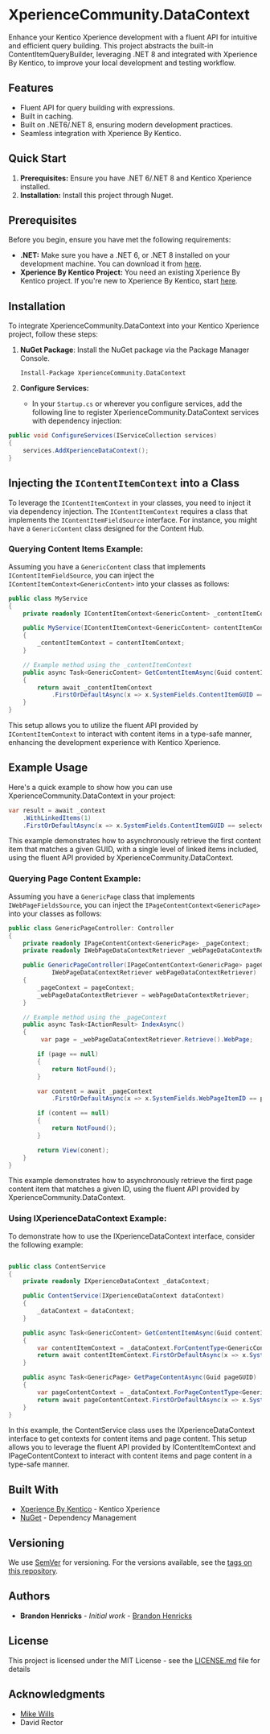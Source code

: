 # XperienceCommunity.DataContext

Enhance your Kentico Xperience development with a fluent API for intuitive and efficient query building. This project abstracts the built-in ContentItemQueryBuilder, leveraging .NET 8 and integrated with Xperience By Kentico, to improve your local development and testing workflow.

## Features

- Fluent API for query building with expressions.
- Built in caching.
- Built on .NET6/.NET 8, ensuring modern development practices.
- Seamless integration with Xperience By Kentico.

## Quick Start

1. **Prerequisites:** Ensure you have .NET 6/.NET 8 and Kentico Xperience installed.
2. **Installation:** Install this project through Nuget.

## Prerequisites

Before you begin, ensure you have met the following requirements:

- **.NET:** Make sure you have a .NET 6, or .NET 8 installed on your development machine. You can download it from [here](https://dotnet.microsoft.com/download/dotnet/8.0).
- **Xperience By Kentico Project:** You need an existing Xperience By Kentico project. If you're new to Xperience By Kentico, start [here](https://docs.xperience.io/).

## Installation

To integrate XperienceCommunity.DataContext into your Kentico Xperience project, follow these steps:

1. **NuGet Package**: Install the NuGet package via the Package Manager Console.

   ```shell
   Install-Package XperienceCommunity.DataContext
   ```

2. **Configure Services:**
   - In your `Startup.cs` or wherever you configure services, add the following line to register XperienceCommunity.DataContext services with dependency injection:

```csharp
public void ConfigureServices(IServiceCollection services)
{
    services.AddXperienceDataContext();
}
```

## Injecting the `IContentItemContext` into a Class

To leverage the `IContentItemContext` in your classes, you need to inject it via dependency injection. The `IContentItemContext` requires a class that implements the `IContentItemFieldSource` interface. For instance, you might have a `GenericContent` class designed for the Content Hub.

### Querying Content Items Example:

Assuming you have a `GenericContent` class that implements `IContentItemFieldSource`, you can inject the `IContentItemContext<GenericContent>` into your classes as follows:

```csharp
public class MyService
{
    private readonly IContentItemContext<GenericContent> _contentItemContext;

    public MyService(IContentItemContext<GenericContent> contentItemContext)
    {
        _contentItemContext = contentItemContext;
    }

    // Example method using the _contentItemContext
    public async Task<GenericContent> GetContentItemAsync(Guid contentItemGUID)
    {
        return await _contentItemContext
            .FirstOrDefaultAsync(x => x.SystemFields.ContentItemGUID == contentItemGUID);
    }
}
```

This setup allows you to utilize the fluent API provided by `IContentItemContext` to interact with content items in a type-safe manner, enhancing the development experience with Kentico Xperience.
## Example Usage

Here's a quick example to show how you can use XperienceCommunity.DataContext in your project:

```csharp
var result = await _context
    .WithLinkedItems(1)
    .FirstOrDefaultAsync(x => x.SystemFields.ContentItemGUID == selected.Identifier, HttpContext.RequestAborted);
```

This example demonstrates how to asynchronously retrieve the first content item that matches a given GUID, with a single level of linked items included, using the fluent API provided by XperienceCommunity.DataContext.

### Querying Page Content Example:

Assuming you have a `GenericPage` class that implements `IWebPageFieldsSource`, you can inject the `IPageContentContext<GenericPage>` into your classes as follows:

```csharp
public class GenericPageController: Controller
{
    private readonly IPageContentContext<GenericPage> _pageContext;
    private readonly IWebPageDataContextRetriever _webPageDataContextRetriever;

    public GenericPageController(IPageContentContext<GenericPage> pageContext
            IWebPageDataContextRetriever webPageDataContextRetriever)
    {
        _pageContext = pageContext;
        _webPageDataContextRetriever = webPageDataContextRetriever;
    }

    // Example method using the _pageContext
    public async Task<IActionResult> IndexAsync()
    {           
         var page = _webPageDataContextRetriever.Retrieve().WebPage;

        if (page == null)
        {
            return NotFound();
        }

        var content = await _pageContext
            .FirstOrDefaultAsync(x => x.SystemFields.WebPageItemID == page.WebPageItemID, HttpContext.RequestAborted);

        if (content == null)
        {
            return NotFound();
        }

        return View(conent);
    }
}
```
This example demonstrates how to asynchronously retrieve the first page content item that matches a given ID, using the fluent API provided by XperienceCommunity.DataContext.

### Using IXperienceDataContext Example:
To demonstrate how to use the IXperienceDataContext interface, consider the following example:


```csharp

public class ContentService
{
    private readonly IXperienceDataContext _dataContext;

    public ContentService(IXperienceDataContext dataContext)
    {
        _dataContext = dataContext;
    }

    public async Task<GenericContent> GetContentItemAsync(Guid contentItemGUID)
    {
        var contentItemContext = _dataContext.ForContentType<GenericContent>();
        return await contentItemContext.FirstOrDefaultAsync(x => x.SystemFields.ContentItemGUID == contentItemGUID);
    }

    public async Task<GenericPage> GetPageContentAsync(Guid pageGUID)
    {
        var pageContentContext = _dataContext.ForPageContentType<GenericPage>();
        return await pageContentContext.FirstOrDefaultAsync(x => x.SystemFields.PageGUID == pageGUID);
    }
}

```
In this example, the ContentService class uses the IXperienceDataContext interface to get contexts for content items and page content. This setup allows you to leverage the fluent API provided by IContentItemContext and IPageContentContext to interact with content items and page content in a type-safe manner.


## Built With

* [Xperience By Kentico](https://www.kentico.com) - Kentico Xperience
* [NuGet](https://nuget.org/) - Dependency Management

## Versioning

We use [SemVer](http://semver.org/) for versioning. For the versions available, see the [tags on this repository](https://github.com/your/project/tags). 

## Authors

* **Brandon Henricks** - *Initial work* - [Brandon Henricks](https://github.com/brandonhenricks)

## License

This project is licensed under the MIT License - see the [LICENSE.md](LICENSE.md) file for details

## Acknowledgments

* [Mike Wills](https://github.com/heywills)
* David Rector
